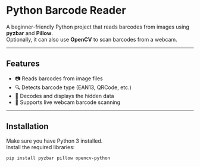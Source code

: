 # Python Barcode Reader

A beginner-friendly Python project that reads barcodes from images using **pyzbar** and **Pillow**.  
Optionally, it can also use **OpenCV** to scan barcodes from a webcam.

---

## Features
- 📷 Reads barcodes from image files
- 🔍 Detects barcode type (EAN13, QRCode, etc.)
- 📝 Decodes and displays the hidden data
- 🎥 Supports live webcam barcode scanning

---

## Installation
Make sure you have Python 3 installed.  
Install the required libraries:
```bash
pip install pyzbar pillow opencv-python
